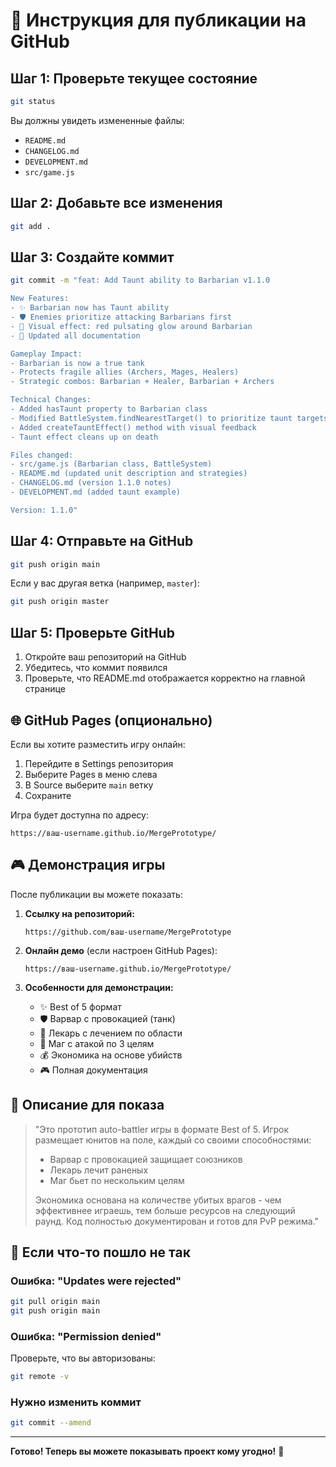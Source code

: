 # 🚀 Инструкция для публикации на GitHub

## Шаг 1: Проверьте текущее состояние

```bash
git status
```

Вы должны увидеть измененные файлы:
- `README.md`
- `CHANGELOG.md`
- `DEVELOPMENT.md`
- `src/game.js`

## Шаг 2: Добавьте все изменения

```bash
git add .
```

## Шаг 3: Создайте коммит

```bash
git commit -m "feat: Add Taunt ability to Barbarian v1.1.0

New Features:
- ✨ Barbarian now has Taunt ability
- 🛡️ Enemies prioritize attacking Barbarians first
- 🎨 Visual effect: red pulsating glow around Barbarian
- 📝 Updated all documentation

Gameplay Impact:
- Barbarian is now a true tank
- Protects fragile allies (Archers, Mages, Healers)
- Strategic combos: Barbarian + Healer, Barbarian + Archers

Technical Changes:
- Added hasTaunt property to Barbarian class
- Modified BattleSystem.findNearestTarget() to prioritize taunt targets
- Added createTauntEffect() method with visual feedback
- Taunt effect cleans up on death

Files changed:
- src/game.js (Barbarian class, BattleSystem)
- README.md (updated unit description and strategies)
- CHANGELOG.md (version 1.1.0 notes)
- DEVELOPMENT.md (added taunt example)

Version: 1.1.0"
```

## Шаг 4: Отправьте на GitHub

```bash
git push origin main
```

Если у вас другая ветка (например, `master`):
```bash
git push origin master
```

## Шаг 5: Проверьте GitHub

1. Откройте ваш репозиторий на GitHub
2. Убедитесь, что коммит появился
3. Проверьте, что README.md отображается корректно на главной странице

## 🌐 GitHub Pages (опционально)

Если вы хотите разместить игру онлайн:

1. Перейдите в Settings репозитория
2. Выберите Pages в меню слева
3. В Source выберите `main` ветку
4. Сохраните

Игра будет доступна по адресу:
```
https://ваш-username.github.io/MergePrototype/
```

## 🎮 Демонстрация игры

После публикации вы можете показать:

1. **Ссылку на репозиторий:**
   ```
   https://github.com/ваш-username/MergePrototype
   ```

2. **Онлайн демо** (если настроен GitHub Pages):
   ```
   https://ваш-username.github.io/MergePrototype/
   ```

3. **Особенности для демонстрации:**
   - ✨ Best of 5 формат
   - 🛡️ Варвар с провокацией (танк)
   - 💚 Лекарь с лечением по области
   - 🔮 Маг с атакой по 3 целям
   - 💰 Экономика на основе убийств
   - 🎮 Полная документация

## 📝 Описание для показа

> "Это прототип auto-battler игры в формате Best of 5. 
> Игрок размещает юнитов на поле, каждый со своими способностями:
> - Варвар с провокацией защищает союзников
> - Лекарь лечит раненых
> - Маг бьет по нескольким целям
> 
> Экономика основана на количестве убитых врагов - чем эффективнее играешь,
> тем больше ресурсов на следующий раунд. Код полностью документирован
> и готов для PvP режима."

## 🐛 Если что-то пошло не так

### Ошибка: "Updates were rejected"
```bash
git pull origin main
git push origin main
```

### Ошибка: "Permission denied"
Проверьте, что вы авторизованы:
```bash
git remote -v
```

### Нужно изменить коммит
```bash
git commit --amend
```

---

**Готово! Теперь вы можете показывать проект кому угодно!** 🎉






